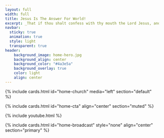 ```yaml
---
layout: full
width: full
title: Jesus Is The Answer For World!
excerpt: _That if thou shalt confess with thy mouth the Lord Jesus, and shalt believe in thine heart that God hath raised him from the dead, thou shalt be saved._ <br><span class="uk-text-small uk-text-uppercase">Romans 10:9</span>
navbar:
  sticky: true
  animation: true
  style: light
  transparent: true
header:
    background_image: home-hero.jpg
    background_align: center
    background_color: "#4a3e5a"
    background_overlay: true
    color: light
    align: center
---
```


{% include cards.html id="home-church" media="left" section="default" %}

{% include cards.html id="home-cta" align="center" section="muted" %}

{% include youtube.html %}

{% include cards.html id="home-broadcast" style="none" align="center" section="primary" %}
